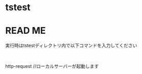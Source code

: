 # tstest

<!-- this is comment : ctrl+?-->
<h1>
READ ME
</h1>
<p>実行時はtstestディレクトリ内で以下コマンドを入力してください</p><br>
<p>http-request //ローカルサーバーが起動します</p>
